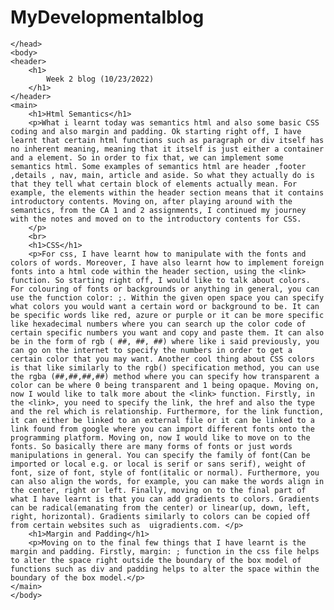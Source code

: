 # MyDevelopmentalblog
<!Doctype html>
<html>
    <head>
    
    </head>
    <body>
    <header>
        <h1>
            Week 2 blog (10/23/2022)
        </h1>
    </header>
    <main>
        <h1>Html Semantics</h1>
        <p>What i learnt today was semantics html and also some basic CSS coding and also margin and padding. Ok starting right off, I have learnt that certain html functions such as paragraph or div itself has no inherent meaning, meaning that it itself is just either a container and a element. So in order to fix that, we can implement some semantics html. Some examples of semantics html are header ,footer ,details , nav, main, article and aside. So what they actually do is that they tell what certain block of elements actually mean. For example, the elements within the header section means that it contains introductory contents. Moving on, after playing around with the semantics, from the CA 1 and 2 assignments, I continued my journey with the notes and moved on to the introductory contents for CSS. 
        </p>
        <br>
        <h1>CSS</h1>
        <p>For css, I have learnt how to manipulate with the fonts and colors of words. Moreover, I have also learnt how to implement foreign fonts into a html code within the header section, using the <link> function. So starting right off, I would like to talk about colors. For colouring of fonts or backgrounds or anything in general, you can use the function color: ;. Within the given open space you can specify what colors you would want a certain word or background to be. It can be specific words like red, azure or purple or it can be more specific like hexadecimal numbers where you can search up the color code of certain specific numbers you want and copy and paste them. It can also be in the form of rgb ( ##, ##, ##) where like i said previously, you can go on the internet to specify the numbers in order to get a certain color that you may want. Another cool thing about CSS colors is that like similarly to the rgb() specification method, you can use the rgba (##,##,##,##) method where you can specify how transparent a color can be where 0 being transparent and 1 being opaque. Moving on, now I would like to talk more about the <link> function. Firstly, in the <link>, you need to specify the link, the href and also the type and the rel which is relationship. Furthermore, for the link function, it can either be linked to an external file or it can be linked to a link found from google where you can import different fonts onto the programming platform. Moving on, now I would like to move on to the fonts. So basically there are many forms of fonts or just words manipulations in general. You can specify the family of font(Can be imported or local e.g. or local is serif or sans serif), weight of font, size of font, style of font(italic or normal). Furthermore, you can also align the words, for example, you can make the words align in the center, right or left. Finally, moving on to the final part of what I have learnt is that you can add gradients to colors. Gradients can be radical(emanating from the center) or linear(up, down, left, right, horizontal). Gradients similarly to colors can be copied off from certain websites such as  uigradients.com. </p>
        <h1>Margin and Padding</h1>
        <p>Moving on to the final few things that I have learnt is the margin and padding. Firstly, margin: ; function in the css file helps to alter the space right outside the boundary of the box model of functions such as div and padding helps to alter the space within the boundary of the box model.</p>
    </main>
    </body>
</html>
